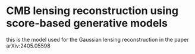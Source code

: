 # CMB lensing reconstruction using score-based generative models

this is the model used for the Gaussian lensing reconstruction in the paper arXiv:2405.05598

